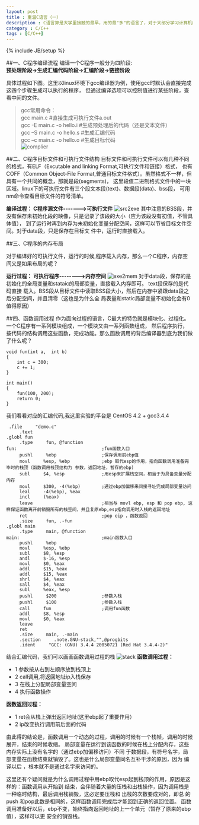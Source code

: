 ```yaml
---
layout: post
title : 重温C语言（一）
description : C语言算是大学里接触的最早，用的最"多"的语言了，对于大部分学习计算机的学生基本上是从开始学习C语言起，凭借着一句经典的"hello, world!"迈入了计算机的世界的，初体味了一把这个世界还有个叫编程的活。作为系统级的开发首选语言，只诞生以来就屹立不倒，C语言的重要性是不言而喻的。就是怀着这种对C的无比敬意开始了我的伪程序之旅。然而大学里面没写过什么像样的东西，说来惭愧，什么课程设计，或是自称为项目的东西大都由些蹩脚的程序拼凑而成。做为一个菜鸟级别的程序员，使用C有些年，但对于C没有有真正的了解。我想有必要从新了解这门古老的语言背后的东西，知其然还要知其所以然，才能更好的使用这门语言。当然语言是工具，但了解工具的强项、陷阱与缺陷，对于工具威力的发挥 ，对于你去驾驭工具的娴熟程度是那是大有裨益啊。C语言的设计哲学就是给你一把锤子嘛， 用不好可是会砸自己的脚。
category : C/C++
tags : [C/C++]
---
```

{% include JB/setup %}

  
##一、C程序编译流程
编译一个C程序一般分为四阶段:   
**预处理阶段->生成汇编代码阶段->汇编阶段->链接阶段**  

具体过程如下图。这里以linux环境下gcc编译器为例，使用gcc时默认会直接完成这四个步骤生成可以执行的程序，
但通过编译选项可以控制值进行某些阶段，查看中间的文件。

>gcc常用命令：  
>gcc main.c                 #直接生成可执行文件a.out  
>gcc -E main.c -o hello.i   #生成预处理后的代码（还是文本文件）  
>gcc –S main.c -o hello.s   #生成汇编代码  
>gcc –c main.c -o hello.o   #生成目标代码  
![complier][complier-pic]


##二、C程序目标文件和可执行文件结构
目标文件和可执行文件可以有几种不同的格式，有ELF（Excutable and linking Format,可执行文件和链接）格式，
也有COFF（Common Object-File Format,普通目标文件格式）。虽然格式不一样，但具有一个共同的概念，那就是段(segments)，
这里段值二进制格式文件中的一块区域。linux下的可执行文件有三个段文本段(text)、数据段(data)、bss段，
可用nm命令查看目标文件的符号清单。

**编译过程： C程序源文件------->可执行文件**
![src2exe][src2exe-pic]
其中注意的BSS段，并没有保存未初始化段的映像，只是记录了该段的大小（应为该段没有初值，不管具体值），
到了运行时再到内存为未初始化变量分配空间，这样可以节省目标文件空间。对于data段，只是保存在目标文
件中，运行时直接载入。


##三、C程序的内存布局

对于编译好的可执行文件，运行的时候,程序载入内存，那么一个C程序，内存空间又是如果布局的呢？

**运行过程： 可执行程序-------->内存空间**
![exe2mem][exe2mem-pic]
对于data段，保存的是初始化的全局变量和stataic的局部变量，直接载入内存即可。 text段保存的是代码直接
载入。BSS段从目标文件中读取BSS段大小，然后在内存中紧跟data段之后分配空间，并且清零（这也是为什么全
局表量和static局部变量不初始化会有0值得原因）


##四、函数调用过程
作为面向过程的语言，C最大的特色就是模块化、过程化。一个C程序有一系列模块组成，一个模块又由一系列函数组成，
然后程序执行，按代码的结构调用这些函数，完成功能。那么函数调用的背后编译器到底为我们做了什么呢？

    void fun(int a,  int b)
    {
        int c = 300;
        c += 1;
    }

    int main()
    {
        fun(100, 200);
        return 0;
    }

我们看看对应的汇编代码,我这里实验的平台是 CentOS 4.2 + gcc3.4.4

     .file     "demo.c"
         .text
    .globl fun
         .type     fun, @function
    fun:                                ;fun函数入口
         pushl     %ebp                 ;保存调用前ebp值
         movl     %esp, %ebp            ;ebp 取代esp的作用，指向函数调用准备完毕时的栈顶（函数调用栈顶结构为 参数，返回地址，暂存的ebp)
         subl     $4, %esp              ;用esp来扩展栈空间，相当于为具备变量分配内存
         movl     $300, -4(%ebp)        ;通过ebp加偏移来间接寻址完成局部变量访问
         leal     -4(%ebp), %eax
         incl     (%eax)
         leave                          ;相当与 movl ebp, esp 和 pop ebp, 这样保证函数离开前销毁所有的栈空间，并且复原ebp,esp指向调用时入栈的返回地址
         ret                            ;pop eip ，函数返回
         .size     fun, .-fun
    .globl main
         .type     main, @function
    main:                               ;main函数入口
         pushl     %ebp
         movl     %esp, %ebp
         subl     $8, %esp
         andl     $-16, %esp
         movl     $0, %eax
         addl     $15, %eax
         addl     $15, %eax
         shrl     $4, %eax
         sall     $4, %eax
         subl     %eax, %esp
         pushl     $200                 ;参数入栈
         pushl     $100                 ;参数入栈
         call     fun                   ;调用fun函数
         addl     $8, %esp
         movl     $0, %eax
         leave
         ret
         .size     main, .-main
         .section     .note.GNU-stack,"",@progbits
         .ident     "GCC: (GNU) 3.4.4 20050721 (Red Hat 3.4.4-2)"

结合汇编代码，我们可以画画函数调用过程的栈
![stack][stack-pic]
**函数调用过程：**
* 1 参数按从右到左顺序放到栈顶上
* 2 call调用,将返回地址ip入栈保存
* 3 在栈上分配局部变量空间
* 4 执行函数操作

**函数返回过程：**
* 1 ret会从栈上弹出返回地址(这里ebp起了重要作用）
* 2 ip改变执行调用前后面的代码

由此得的结论是，函数调用一个动态的过程，调用的时候有一个栈帧，调用的时候展开，结束的时候收缩。
局部变量在运行到该函数的时候在栈上分配内存，这些内存实际上没有名字的（通过ebp加偏移访问）不同
于数据段，有符号名字，局部变量在函数结束就销毁了。这也是什么局部变量同名互补干涉的原因，因为
编译以后 ，根本就不是通过名字来访问的。

这里还有个疑问就是为什么调用过程中用ebp取代esp起到栈顶的作用，原因是这样的：函数调用从开始到
结束，会伴随着大量的压栈和出栈操作，因为调用栈是一种临时结构，最后调用栈销毁，这必定要压栈和
出栈的次数要成对的，即总 的push 和pop此数是相同的，这样函数调用完成后才能回到正确的返回位置。
函数调用准备好以后，ebp不变，始终指向返回地址的上一个单元（暂存了原来的ebp值），这样可以更
安全的销毁栈。







[complier-pic]:http://tankleeblog.u.qiniudn.com/complier.png
[src2exe-pic]:http://tankleeblog.u.qiniudn.com/src2exe.png
[exe2mem-pic]:http://tankleeblog.u.qiniudn.com/exe2men.png
[stack-pic]:http://tankleeblog.u.qiniudn.com/stack.png
